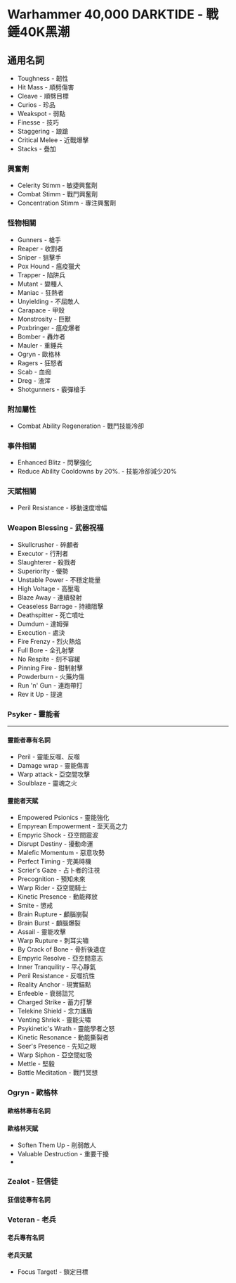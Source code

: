 # Warhammer 40,000 DARKTIDE - 戰錘40K黑潮

## 通用名詞

- Toughness - 韌性
- Hit Mass - 順劈傷害
- Cleave - 順劈目標
- Curios - 珍品
- Weakspot - 弱點
- Finesse - 技巧
- Staggering - 踉蹌
- Critical Melee - 近戰爆擊
- Stacks - 疊加

### 興奮劑

- Celerity Stimm - 敏捷興奮劑
- Combat Stimm - 戰鬥興奮劑
- Concentration Stimm - 專注興奮劑

### 怪物相關

- Gunners - 槍手
- Reaper - 收割者
- Sniper - 狙擊手
- Pox Hound - 瘟疫獵犬
- Trapper - 陷阱兵
- Mutant - 變種人
- Maniac - 狂熱者
- Unyielding - 不屈敵人
- Carapace - 甲殼
- Monstrosity - 巨獸
- Poxbringer - 瘟疫爆者
- Bomber - 轟炸者
- Mauler - 重錘兵
- Ogryn - 歐格林
- Ragers - 狂怒者
- Scab - 血痂
- Dreg - 渣滓
- Shotgunners - 霰彈槍手

### 附加屬性

- Combat Ability Regeneration - 戰鬥技能冷卻

### 事件相關

- Enhanced Blitz - 閃擊強化
- Reduce Ability Cooldowns by 20%. - 技能冷卻減少20%

### 天賦相關

- Peril Resistance - 移動速度增幅

### Weapon Blessing - 武器祝福

- Skullcrusher - 碎顱者
- Executor - 行刑者
- Slaughterer - 殺戮者
- Superiority - 優勢
- Unstable Power - 不穩定能量
- High Voltage - 高壓電
- Blaze Away - 連續發射
- Ceaseless Barrage - 持續阻擊
- Deathspitter - 死亡噴吐
- Dumdum - 達姆彈
- Execution - 處決
- Fire Frenzy - 烈火熱焰
- Full Bore - 全孔射擊
- No Respite - 刻不容緩
- Pinning Fire - 鉗制射擊
- Powderburn - 火藥灼傷
- Run 'n' Gun - 連跑帶打
- Rev it Up - 提速

### Psyker - 靈能者

---

#### 靈能者專有名詞

- Peril - 靈能反噬、反噬
- Damage wrap - 靈能傷害
- Warp attack - 亞空間攻擊
- Soulblaze - 靈魂之火

#### 靈能者天賦

- Empowered Psionics - 靈能強化
- Empyrean Empowerment - 至天高之力
- Empyric Shock - 亞空間震波
- Disrupt Destiny - 擾動命運
- Malefic Momentum - 惡意攻勢
- Perfect Timing - 完美時機
- Scrier's Gaze - 占卜者的注視
- Precognition - 預知未來
- Warp Rider - 亞空間騎士
- Kinetic Presence - 動能釋放
- Smite - 懲戒
- Brain Rupture - 顱腦崩裂
- Brain Burst - 顱腦爆裂
- Assail - 靈能攻擊
- Warp Rupture - 刺耳尖嘯
- By Crack of Bone - 骨折後遺症
- Empyric Resolve - 亞空間意志
- Inner Tranquility - 平心靜氣
- Peril Resistance - 反噬抗性
- Reality Anchor - 現實錨點
- Enfeeble - 衰弱詛咒
- Charged Strike - 蓄力打擊
- Telekine Shield - 念力護盾
- Venting Shriek - 靈能尖嘯
- Psykinetic's Wrath - 靈能學者之怒
- Kinetic Resonance - 動能撕裂者
- Seer's Presence - 先知之眼
- Warp Siphon - 亞空間虹吸
- Mettle - 堅毅
- Battle Meditation - 戰鬥冥想


### Ogryn - 歐格林

#### 歐格林專有名詞

#### 歐格林天賦

- Soften Them Up - 削弱敵人
- Valuable Destruction - 重要干擾
- 
### Zealot - 狂信徒

#### 狂信徒專有名詞

### Veteran - 老兵

#### 老兵專有名詞

#### 老兵天賦

- Focus Target! - 鎖定目標
